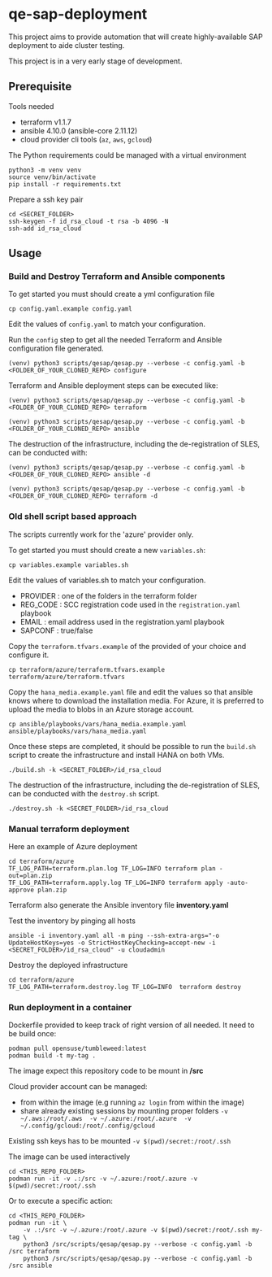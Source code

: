 # qe-sap-deployment

This project aims to provide automation that will create highly-available SAP deployment to aide cluster testing.

This project is in a very early stage of development.

## Prerequisite

Tools needed

* terraform v1.1.7
* ansible 4.10.0 (ansible-core 2.11.12)
* cloud provider cli tools (`az`, `aws`, `gcloud`)

The Python requirements could be managed with a virtual environment

```shell
python3 -m venv venv
source venv/bin/activate
pip install -r requirements.txt
```

Prepare a ssh key pair

```shell
cd <SECRET_FOLDER> 
ssh-keygen -f id_rsa_cloud -t rsa -b 4096 -N
ssh-add id_rsa_cloud
```

## Usage

### Build and Destroy Terraform and Ansible components

To get started you must should create a yml configuration file

```shell
cp config.yaml.example config.yaml
```

Edit the values of `config.yaml` to match your configuration.

Run the `config` step to get all the needed Terraform and Ansible configuration file generated.

```shell
(venv) python3 scripts/qesap/qesap.py --verbose -c config.yaml -b <FOLDER_OF_YOUR_CLONED_REPO> configure
```

Terraform and Ansible deployment steps can be executed like:

```shell
(venv) python3 scripts/qesap/qesap.py --verbose -c config.yaml -b <FOLDER_OF_YOUR_CLONED_REPO> terraform

(venv) python3 scripts/qesap/qesap.py --verbose -c config.yaml -b <FOLDER_OF_YOUR_CLONED_REPO> ansible
```

The destruction of the infrastructure, including the de-registration of SLES, can be conducted with:

```shell
(venv) python3 scripts/qesap/qesap.py --verbose -c config.yaml -b <FOLDER_OF_YOUR_CLONED_REPO> ansible -d

(venv) python3 scripts/qesap/qesap.py --verbose -c config.yaml -b <FOLDER_OF_YOUR_CLONED_REPO> terraform -d
```

### Old shell script based approach

The scripts currently work for the 'azure' provider only.

To get started you must should create a new `variables.sh`:

```shell
cp variables.example variables.sh
```

Edit the values of variables.sh to match your configuration.

* PROVIDER : one of the folders in the terraform folder
* REG_CODE : SCC registration code used in the `registration.yaml` playbook
* EMAIL : email address used in the registration.yaml playbook
* SAPCONF : true/false

Copy the `terraform.tfvars.example` of the provided of your choice and configure it.

```shell
cp terraform/azure/terraform.tfvars.example terraform/azure/terraform.tfvars
```

Copy the `hana_media.example.yaml` file and edit the values so that ansible knows where to download the installation media.
For Azure, it is preferred to upload the media to blobs in an Azure storage account.

```shell
cp ansible/playbooks/vars/hana_media.example.yaml ansible/playbooks/vars/hana_media.yaml
```

Once these steps are completed, it should be possible to run the `build.sh` script to create the infrastructure and install HANA on both VMs.

```shell
./build.sh -k <SECRET_FOLDER>/id_rsa_cloud
```

The destruction of the infrastructure, including the de-registration of SLES, can be conducted with the `destroy.sh` script.

```shell
./destroy.sh -k <SECRET_FOLDER>/id_rsa_cloud
```

### Manual terraform deployment

Here an example of Azure deployment

```shell
cd terraform/azure
TF_LOG_PATH=terraform.plan.log TF_LOG=INFO terraform plan -out=plan.zip
TF_LOG_PATH=terraform.apply.log TF_LOG=INFO terraform apply -auto-approve plan.zip
```

Terraform also generate the Ansible inventory file **inventory.yaml**

Test the inventory by pinging all hosts

```shell
ansible -i inventory.yaml all -m ping --ssh-extra-args="-o UpdateHostKeys=yes -o StrictHostKeyChecking=accept-new -i <SECRET_FOLDER>/id_rsa_cloud" -u cloudadmin
```

Destroy the deployed infrastructure

```shell
cd terraform/azure
TF_LOG_PATH=terraform.destroy.log TF_LOG=INFO  terraform destroy
```

### Run deployment in a container

Dockerfile provided to keep track of right version of all needed. It need to be build once:

```shell
podman pull opensuse/tumbleweed:latest
podman build -t my-tag .
```

The image expect this repository code to be mount in **/src**

Cloud provider account can be managed:

* from within the image (e.g running `az login` from within the image)
* share already existing sessions by mounting proper folders `-v ~/.aws:/root/.aws  -v ~/.azure:/root/.azure  -v ~/.config/gcloud:/root/.config/gcloud`

Existing ssh keys has to be mounted `-v $(pwd)/secret:/root/.ssh`

The image can be used interactively

```shell
cd <THIS_REPO_FOLDER>
podman run -it -v .:/src -v ~/.azure:/root/.azure -v $(pwd)/secret:/root/.ssh
```

Or to execute a specific action:

```shell
cd <THIS_REPO_FOLDER>
podman run -it \
    -v .:/src -v ~/.azure:/root/.azure -v $(pwd)/secret:/root/.ssh my-tag \
    python3 /src/scripts/qesap/qesap.py --verbose -c config.yaml -b /src terraform
    python3 /src/scripts/qesap/qesap.py --verbose -c config.yaml -b /src ansible
```
